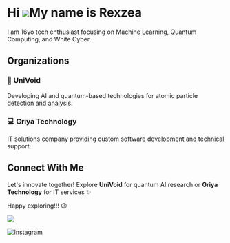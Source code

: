 Hi ![](https://user-images.githubusercontent.com/18350557/176309783-0785949b-9127-417c-8b55-ab5a4333674e.gif)My name is Rexzea
==============================================================================================================================

I am 16yo tech enthusiast focusing on Machine Learning, Quantum Computing, and White Cyber.

## Organizations

### 🔬 UniVoid
Developing AI and quantum-based technologies for atomic particle detection and analysis.

### 💻 Griya Technology
IT solutions company providing custom software development and technical support.

## Connect With Me
Let's innovate together! Explore **UniVoid** for quantum AI research or **Griya Technology** for IT services ✨

Happy exploring!!! 😉





![](https://github-readme-stats.vercel.app/api/top-langs/?username=rexzea&theme=ambient_gradient&hide_border=false&include_all_commits=true&count_private=false&layout=compact)


[![Instagram](https://img.shields.io/badge/Instagram-%23E4405F.svg?logo=Instagram&logoColor=white)]([https://instagram.com/alzennora](https://www.instagram.com/alzennora/profilecard/?igsh=Ym8wZHFjcWRxaWhx)) 
<!-- Proudly created with GPRM ( https://gprm.itsvg.in ) -->
